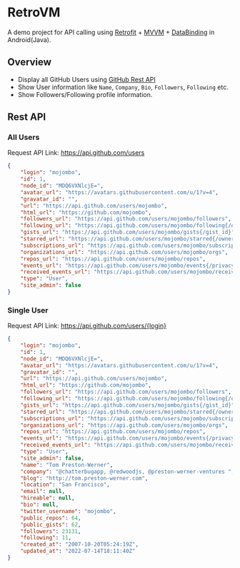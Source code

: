 # RetroVM
A demo project for API calling using [Retrofit](https://square.github.io/retrofit/) + [MVVM](https://en.wikipedia.org/wiki/Model%E2%80%93view%E2%80%93viewmodel) + [DataBinding](https://developer.android.com/topic/libraries/data-binding) in Android(Java).

## Overview
- Display all GitHub Users using [GitHub Rest API](https://docs.github.com/en/rest)
- Show User information like `Name`, `Company`, `Bio`, `Followers`, `Following` etc.
- Show Followers/Following profile information. 

## Rest API
### All Users 
Request API Link: https://api.github.com/users

```json
{
    "login": "mojombo",
    "id": 1,
    "node_id": "MDQ6VXNlcjE=",
    "avatar_url": "https://avatars.githubusercontent.com/u/1?v=4",
    "gravatar_id": "",
    "url": "https://api.github.com/users/mojombo",
    "html_url": "https://github.com/mojombo",
    "followers_url": "https://api.github.com/users/mojombo/followers",
    "following_url": "https://api.github.com/users/mojombo/following{/other_user}",
    "gists_url": "https://api.github.com/users/mojombo/gists{/gist_id}",
    "starred_url": "https://api.github.com/users/mojombo/starred{/owner}{/repo}",
    "subscriptions_url": "https://api.github.com/users/mojombo/subscriptions",
    "organizations_url": "https://api.github.com/users/mojombo/orgs",
    "repos_url": "https://api.github.com/users/mojombo/repos",
    "events_url": "https://api.github.com/users/mojombo/events{/privacy}",
    "received_events_url": "https://api.github.com/users/mojombo/received_events",
    "type": "User",
    "site_admin": false
}
```

### Single User
Request API Link: https://api.github.com/users/{login}

```json
{
    "login": "mojombo",
    "id": 1,
    "node_id": "MDQ6VXNlcjE=",
    "avatar_url": "https://avatars.githubusercontent.com/u/1?v=4",
    "gravatar_id": "",
    "url": "https://api.github.com/users/mojombo",
    "html_url": "https://github.com/mojombo",
    "followers_url": "https://api.github.com/users/mojombo/followers",
    "following_url": "https://api.github.com/users/mojombo/following{/other_user}",
    "gists_url": "https://api.github.com/users/mojombo/gists{/gist_id}",
    "starred_url": "https://api.github.com/users/mojombo/starred{/owner}{/repo}",
    "subscriptions_url": "https://api.github.com/users/mojombo/subscriptions",
    "organizations_url": "https://api.github.com/users/mojombo/orgs",
    "repos_url": "https://api.github.com/users/mojombo/repos",
    "events_url": "https://api.github.com/users/mojombo/events{/privacy}",
    "received_events_url": "https://api.github.com/users/mojombo/received_events",
    "type": "User",
    "site_admin": false,
    "name": "Tom Preston-Werner",
    "company": "@chatterbugapp, @redwoodjs, @preston-werner-ventures ",
    "blog": "http://tom.preston-werner.com",
    "location": "San Francisco",
    "email": null,
    "hireable": null,
    "bio": null,
    "twitter_username": "mojombo",
    "public_repos": 64,
    "public_gists": 62,
    "followers": 23131,
    "following": 11,
    "created_at": "2007-10-20T05:24:19Z",
    "updated_at": "2022-07-14T18:11:40Z"
}
```
